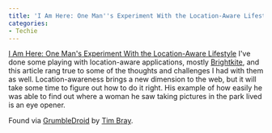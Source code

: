 ```yaml
---
title: 'I Am Here: One Man''s Experiment With the Location-Aware Lifestyle'
categories:
- Techie
---
```


[I Am Here: One Man's Experiment With the Location-Aware Lifestyle](http://www.wired.com/gadgets/wireless/magazine/17-02/lp_guineapig)
I've done some playing with location-aware applications, mostly [Brightkite](http://brightkite.com/people/thingles), and this article rang true to some of the thoughts and challenges I had with them as well. Location-awareness brings a new dimension to the web, but it will take some time to figure out how to do it right. His example of how easily he was able to find out where a woman he saw taking pictures in the park lived is an eye opener.

Found via [GrumbleDroid](http://www.tbray.org/ongoing/When/200x/2009/01/25/GrumbleDroid) by [Tim Bray](http://www.tbray.org/ongoing/).
